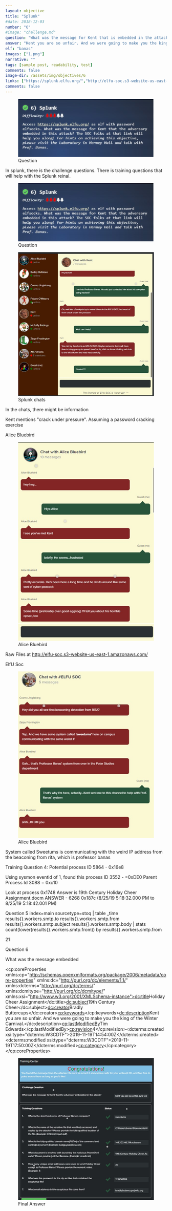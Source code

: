 ```yaml
---
layout: objective
title: "Splunk"
#date: 2018-12-03
number: "6"
#image: "challenge.md"
question: "What was the message for Kent that is embedded in the attack"
answer: "Kent you are so unfair. And we were going to make you the king of the Winter Carnival."
elf: "banas"
images: ["1.png"]
narrative: ""
tags: [sample post, readability, test]
comments: false
image-dir: /assets/img/objectives/6
links: ["https://splunk.elfu.org/","http://elfu-soc.s3-website-us-east-1.amazonaws.com/"]
comments: false
---
```



<figure>
	<img src="/assets/img/objectives/6/question.jpg">
	<figcaption>Question</figcaption>
</figure>

In splunk, there is the challenge questions.  There is training questions that will help with the Splunk reinal.
<figure>
	<img src="/assets/img/objectives/6/question.jpg">
	<figcaption>Question</figcaption>
</figure>


<figure>
	<img src="/assets/img/objectives/6/1.jpg">
	<figcaption>Splunk chats</figcaption>
</figure>
In the chats, there might be information

Kent mentions "crack under pressure".  Assuming a password cracking exercise

Alice Bluebird
<figure>
	<img src="/assets/img/objectives/6/alice.jpg">
	<figcaption>Alice Bluebird</figcaption>
</figure>

Raw Files at http://elfu-soc.s3-website-us-east-1.amazonaws.com/

ElfU Soc
<figure>
	<img src="/assets/img/objectives/6/elfusoc.jpg">
	<figcaption>Alice Bluebird</figcaption>
</figure>



System called Sweetums is communicating with the weird IP address from the beaconing from rita, which is professor banas


Training Question 4:
Potential process ID 5864 - 0x16e8

Using sysmon eventid of 1, found this
process ID 3552 - =0xDE0
Parent Process Id 3088 = 0xc10

Look at process 0x1748
Answer is 19th Century Holiday Cheer Assignment.docm
ANSWER - 6268 0x187c
(8/25/19 5:18:32.000 PM to 8/25/19 5:18:42.001 PM)

Question 5
index=main sourcetype=stoq |  table _time results{}.workers.smtp.to results{}.workers.smtp.from  results{}.workers.smtp.subject results{}.workers.smtp.body  | stats count(lower(results{}.workers.smtp.from)) by results{}.workers.smtp.from

21

Question 6


What was the message embedded

<?xml version="1.0" encoding="UTF-8" standalone="yes"?>
<cp:coreProperties xmlns:cp="http://schemas.openxmlformats.org/package/2006/metadata/core-properties" xmlns:dc="http://purl.org/dc/elements/1.1/" xmlns:dcterms="http://purl.org/dc/terms/" xmlns:dcmitype="http://purl.org/dc/dcmitype/" xmlns:xsi="http://www.w3.org/2001/XMLSchema-instance"><dc:title>Holiday Cheer Assignment</dc:title><dc:subject>19th Century Cheer</dc:subject><dc:creator>Bradly Buttercups</dc:creator><cp:keywords></cp:keywords><dc:description>Kent you are so unfair. And we were going to make you the king of the Winter Carnival.</dc:description><cp:lastModifiedBy>Tim Edwards</cp:lastModifiedBy><cp:revision>4</cp:revision><dcterms:created xsi:type="dcterms:W3CDTF">2019-11-19T14:54:00Z</dcterms:created><dcterms:modified xsi:type="dcterms:W3CDTF">2019-11-19T17:50:00Z</dcterms:modified><cp:category></cp:category></cp:coreProperties>

<figure>
	<img src="/assets/img/objectives/6/answer.jpg">
	<figcaption>Final Answer</figcaption>
</figure>